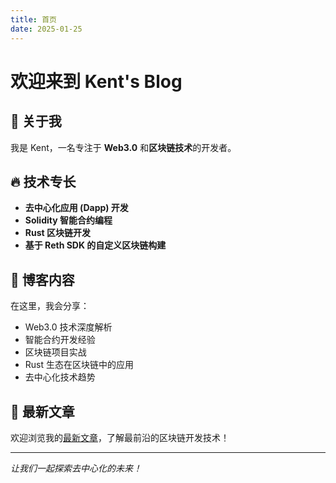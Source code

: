 ```yaml
---
title: 首页
date: 2025-01-25
---
```


# 欢迎来到 Kent's Blog

## 👋 关于我

我是 Kent，一名专注于 **Web3.0** 和**区块链技术**的开发者。

## 🔥 技术专长

- **去中心化应用 (Dapp) 开发**
- **Solidity 智能合约编程**
- **Rust 区块链开发**
- **基于 Reth SDK 的自定义区块链构建**

## 📝 博客内容

在这里，我会分享：

- Web3.0 技术深度解析
- 智能合约开发经验
- 区块链项目实战
- Rust 生态在区块链中的应用
- 去中心化技术趋势

## 🚀 最新文章

欢迎浏览我的[最新文章](/archives)，了解最前沿的区块链开发技术！

---

*让我们一起探索去中心化的未来！*